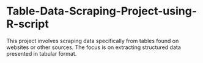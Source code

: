 # Table-Data-Scraping-Project-using-R-script
This project involves scraping data specifically from tables found on websites or other sources. The focus is on extracting structured data presented in tabular format.
